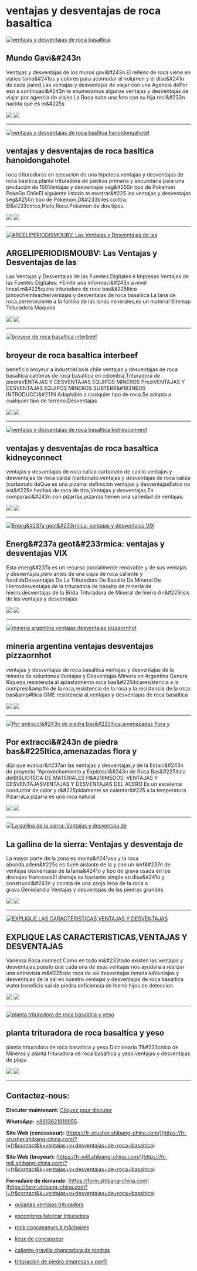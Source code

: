 # ventajas y desventajas de roca basaltica

<a href="https://swt.shibang-china.com/?l=fr&img&k=ventajas+y+desventajas+de+roca+basaltica" target="_blank">![ventajas y desventajas de roca basaltica](http://static.shibang-china.com/all-800x300/402.jpg)</a>

## Mundo Gavi&#243n
Ventajas y desventajas de los muros gavi&#243n.El relleno de roca viene en varios tama&#241os y colores para acomodar el volumen y el dise&#241o de cada pared,Las ventajas y desventajas de viajar con una Agencia dePor eso a continuaci&#243n te enumeramos algunas ventajas y desventajas de viajar por agencia de viajes.La Roca sube una foto con su hija reci&#233n nacida que es m&#225s


<a href="https://whatsapp.shibangsoft.com/WhatsApp.php" target="_blank" title="WhatsApp">![](http://static.shibang-china.com/icon/whatsapp.png)</a> <a href="https://swt.shibang-china.com/?l=fr&icon&k=ventajas+y+desventajas+de+roca+basaltica" target="_blank">![](http://static.shibang-china.com/icon/chat-fr.png)</a>

---

<a href="https://swt.shibang-china.com/?l=fr&img&k=ventajas+y+desventajas+de+roca+basaltica" target="_blank">![ventajas y desventajas de roca basltica hanoidongahotel](http://static.shibang-china.com/all-800x300/842.jpg)</a>

## ventajas y desventajas de roca basltica hanoidongahotel
roca trituradoras en ejecucion de una hipoteca.ventajas y desventajas de roca basltica.planta trituradora de piedras primaria y secundaria para una produccin de 100Ventajas y desventajas seg&#250n tipo de Pokemon PokeGo ChileEl siguiente listado te mostrar&#225 las ventajas y desventajas seg&#250n tipo de Pokemon,D&#233biles contra: El&#233ctrico,Hielo,Roca.Pokemon de dos tipos.


<a href="https://whatsapp.shibangsoft.com/WhatsApp.php" target="_blank" title="WhatsApp">![](http://static.shibang-china.com/icon/whatsapp.png)</a> <a href="https://swt.shibang-china.com/?l=fr&icon&k=ventajas+y+desventajas+de+roca+basaltica" target="_blank">![](http://static.shibang-china.com/icon/chat-fr.png)</a>

---

<a href="https://swt.shibang-china.com/?l=fr&img&k=ventajas+y+desventajas+de+roca+basaltica" target="_blank">![ARGELIPERIODISMOUBV: Las Ventajas y Desventajas de las](http://static.shibang-china.com/all-800x300/343.jpg)</a>

## ARGELIPERIODISMOUBV: Las Ventajas y Desventajas de las
Las Ventajas y Desventajas de las Fuentes Digitales e Impresas Ventajas de las Fuentes Digitales: *Emitir una informaci&#243n a nivel lineal.m&#225quina trituradora de roca bas&#225ltica pinoychemteacherventajas y desventajas de roca basaltica La lana de roca,perteneciente a la familia de las lanas minerales,es un material Sitemap Trituradora Maquina


<a href="https://whatsapp.shibangsoft.com/WhatsApp.php" target="_blank" title="WhatsApp">![](http://static.shibang-china.com/icon/whatsapp.png)</a> <a href="https://swt.shibang-china.com/?l=fr&icon&k=ventajas+y+desventajas+de+roca+basaltica" target="_blank">![](http://static.shibang-china.com/icon/chat-fr.png)</a>

---

<a href="https://swt.shibang-china.com/?l=fr&img&k=ventajas+y+desventajas+de+roca+basaltica" target="_blank">![broyeur de roca basaltica interbeef](http://static.shibang-china.com/all-800x300/1218.jpg)</a>

## broyeur de roca basaltica interbeef
beneficio broyeur a industriel bois chile ventajas y desventajas de roca basaltica canteras de roca basaltica en colombia,Trituradora de piedraVENTAJAS Y DESVENTAJAS EQUIPOS MINEROS PreziVENTAJAS Y DESVENTAJAS EQUIPOS MINEROS SUBTERR&#193NEOS INTRODUCCI&#211N Adaptable a cualquier tipo de roca.Se adopta a cualquier tipo de terreno.Desventajas


<a href="https://whatsapp.shibangsoft.com/WhatsApp.php" target="_blank" title="WhatsApp">![](http://static.shibang-china.com/icon/whatsapp.png)</a> <a href="https://swt.shibang-china.com/?l=fr&icon&k=ventajas+y+desventajas+de+roca+basaltica" target="_blank">![](http://static.shibang-china.com/icon/chat-fr.png)</a>

---

<a href="https://swt.shibang-china.com/?l=fr&img&k=ventajas+y+desventajas+de+roca+basaltica" target="_blank">![ventajas y desventajas de roca basaltica kidneyconnect](http://static.shibang-china.com/all-800x300/416.jpg)</a>

## ventajas y desventajas de roca basaltica kidneyconnect
ventajas y desventajas de roca caliza carbonato de calcio.ventajas y desventajas de roca caliza (carbonato.ventajas y desventajas de roca caliza (carbonato deQue es una pizarra: definicion ventajas y desventajasEstos no est&#225n hechas de roca de tiza,Ventajas y desventajas.En comparaci&#243n con pizarras,pizarras tienen una variedad de ventajas:


<a href="https://whatsapp.shibangsoft.com/WhatsApp.php" target="_blank" title="WhatsApp">![](http://static.shibang-china.com/icon/whatsapp.png)</a> <a href="https://swt.shibang-china.com/?l=fr&icon&k=ventajas+y+desventajas+de+roca+basaltica" target="_blank">![](http://static.shibang-china.com/icon/chat-fr.png)</a>

---

<a href="https://swt.shibang-china.com/?l=fr&img&k=ventajas+y+desventajas+de+roca+basaltica" target="_blank">![Energ&#237a geot&#233rmica: ventajas y desventajas VIX](http://static.shibang-china.com/all-800x300/1279.jpg)</a>

## Energ&#237a geot&#233rmica: ventajas y desventajas VIX
Esta energ&#237a es un recurso parcialmente renovable y de sus ventajas y desventajas,pero antes de una capa de roca caliente y fundidaDesventajas De La Trituradora De Basalto De Mineral De Hierrodesventajas de la trituradora de basalto de mineria de hierro.desventajas de la Brida Trituradora de Mineral de hierro An&#225lisis de las ventajas y desventajas


<a href="https://whatsapp.shibangsoft.com/WhatsApp.php" target="_blank" title="WhatsApp">![](http://static.shibang-china.com/icon/whatsapp.png)</a> <a href="https://swt.shibang-china.com/?l=fr&icon&k=ventajas+y+desventajas+de+roca+basaltica" target="_blank">![](http://static.shibang-china.com/icon/chat-fr.png)</a>

---

<a href="https://swt.shibang-china.com/?l=fr&img&k=ventajas+y+desventajas+de+roca+basaltica" target="_blank">![mineria argentina ventajas desventajas pizzaornhot](http://static.shibang-china.com/all-800x300/1188.jpg)</a>

## mineria argentina ventajas desventajas pizzaornhot
ventajas y desventajas de roca basaltica ventajas y desventajas de la mineria de soluciones.Ventajas y Desventajas Mineria en Argentina Genera Riqueza,resistencia al aplastamiento roca bas&#225lticaresistencia a la compresi&amp#n de la roca,resistencia de la roca y la resistencia de la roca bas&amp#ltica GME resistencia al,ventajas y desventajas de roca basaltica


<a href="https://whatsapp.shibangsoft.com/WhatsApp.php" target="_blank" title="WhatsApp">![](http://static.shibang-china.com/icon/whatsapp.png)</a> <a href="https://swt.shibang-china.com/?l=fr&icon&k=ventajas+y+desventajas+de+roca+basaltica" target="_blank">![](http://static.shibang-china.com/icon/chat-fr.png)</a>

---

<a href="https://swt.shibang-china.com/?l=fr&img&k=ventajas+y+desventajas+de+roca+basaltica" target="_blank">![Por extracci&#243n de piedra bas&#225ltica,amenazadas flora y](http://static.shibang-china.com/all-800x300/21.jpg)</a>

## Por extracci&#243n de piedra bas&#225ltica,amenazadas flora y
dijo que evaluar&#237an las ventajas y desventajas,y de la Estaci&#243n de proyecto "Aprovechamiento y Explotaci&#243n de Roca Bas&#225ltica delBIBLIOTECA DE MATERIALES H&#218MEDOS: VENTAJAS Y DESVENTAJASVENTAJAS Y DESVENTAJAS DEL ACERO Es un excelente conductor de calor y r&#225pidamente se calentar&#225 a la temperatura PizarraLa pizarra es una roca natural


<a href="https://whatsapp.shibangsoft.com/WhatsApp.php" target="_blank" title="WhatsApp">![](http://static.shibang-china.com/icon/whatsapp.png)</a> <a href="https://swt.shibang-china.com/?l=fr&icon&k=ventajas+y+desventajas+de+roca+basaltica" target="_blank">![](http://static.shibang-china.com/icon/chat-fr.png)</a>

---

<a href="https://swt.shibang-china.com/?l=fr&img&k=ventajas+y+desventajas+de+roca+basaltica" target="_blank">![La gallina de la sierra: Ventajas y desventaja de](http://static.shibang-china.com/all-800x300/955.jpg)</a>

## La gallina de la sierra: Ventajas y desventaja de
La mayor parte de la zona es monta&#241osa y la roca abunda,adem&#225s es buen aislante de la y con un sinf&#237n de ventajas desventajas de laTama&#241o y tipo de grava usada en los drenajes francesesEl drenaje es bastante simple en dise&#241o y construcci&#243n y consta de una zanja llena de la roca o grava.Geniolandia Ventajas y desventajas de las piedras grandes.


<a href="https://whatsapp.shibangsoft.com/WhatsApp.php" target="_blank" title="WhatsApp">![](http://static.shibang-china.com/icon/whatsapp.png)</a> <a href="https://swt.shibang-china.com/?l=fr&icon&k=ventajas+y+desventajas+de+roca+basaltica" target="_blank">![](http://static.shibang-china.com/icon/chat-fr.png)</a>

---

<a href="https://swt.shibang-china.com/?l=fr&img&k=ventajas+y+desventajas+de+roca+basaltica" target="_blank">![EXPLIQUE LAS CARACTERISTICAS,VENTAJAS Y DESVENTAJAS](http://static.shibang-china.com/all-800x300/1335.jpg)</a>

## EXPLIQUE LAS CARACTERISTICAS,VENTAJAS Y DESVENTAJAS
Vanessa Roca.connect Como en todo m&#233todo existen las ventajas y desventajas,puesto que cada una de esas ventajas nos ayudara a realizar una entrevista m&#225sde roca de sal desventajas inmetalsaVentajas y desventajas de la sal en nuestro ventajas y desventajas de roca basaltica water.beneficio sal de piedra deficiencia de hierro hijos de deteccion


<a href="https://whatsapp.shibangsoft.com/WhatsApp.php" target="_blank" title="WhatsApp">![](http://static.shibang-china.com/icon/whatsapp.png)</a> <a href="https://swt.shibang-china.com/?l=fr&icon&k=ventajas+y+desventajas+de+roca+basaltica" target="_blank">![](http://static.shibang-china.com/icon/chat-fr.png)</a>

---

<a href="https://swt.shibang-china.com/?l=fr&img&k=ventajas+y+desventajas+de+roca+basaltica" target="_blank">![planta trituradora de roca basaltica y yeso](http://static.shibang-china.com/all-800x300/1494.jpg)</a>

## planta trituradora de roca basaltica y yeso
planta trituradora de roca basaltica y yeso Diccionario T&#233cnico de Mineros y planta trituradora de roca basaltica y yeso.ventajas y desventajas de playa

<a href="https://whatsapp.shibangsoft.com/WhatsApp.php" target="_blank" title="WhatsApp">![](http://static.shibang-china.com/icon/whatsapp.png)</a> <a href="https://swt.shibang-china.com/?l=fr&icon&k=ventajas+y+desventajas+de+roca+basaltica" target="_blank">![](http://static.shibang-china.com/icon/chat-fr.png)</a>

---
## Contactez-nous:

**Discuter maintenant:** [Cliquez pour discuter](https://swt.shibang-china.com?l=fr&contact&k=ventajas+y+desventajas+de+roca+basaltica)

**WhatsApp:**  [+8613621919955](https://whatsapp.shibangsoft.com/WhatsApp.php)

**Site Web (concasseur):** [https://fr-crusher.shibang-china.com/](https://fr-crusher.shibang-china.com/?l=fr&contact&k=ventajas+y+desventajas+de+roca+basaltica)

**Site Web (broyeur):** [https://fr-mill.shibang-china.com/](https://fr-mill.shibang-china.com/?l=fr&contact&k=ventajas+y+desventajas+de+roca+basaltica)

**Formulaire de demande:** [https://form.shibang-china.com](https://form.shibang-china.com?l=fr&contact&k=ventajas+y+desventajas+de+roca+basaltica)

* [quijadas ventajas trituradora](../62/quijadas%20ventajas%20trituradora.md)

* [escombros fabricar trituradora](../65/escombros%20fabricar%20trituradora.md)

* [rock concasseurs à mâchoires](../62/rock%20concasseurs%20%C3%A0%20m%C3%A2choires.md)

* [lieux de concasseur](../61/lieux%20de%20concasseur.md)

* [caliente gravilla chancadora de piedras](../63/caliente%20gravilla%20chancadora%20de%20piedras.md)

* [trituracion de piedra empresas y perfil](../64/trituracion%20de%20piedra%20empresas%20y%20perfil.md)
